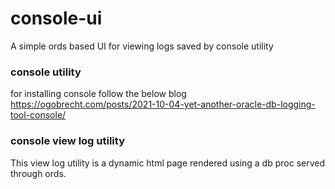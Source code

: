 # console-ui
A simple ords based UI for viewing logs saved by console utility

### console utility
for installing console follow the below blog
https://ogobrecht.com/posts/2021-10-04-yet-another-oracle-db-logging-tool-console/


### console view log utility

This view log utility is a dynamic html page rendered using a db proc served through ords.
